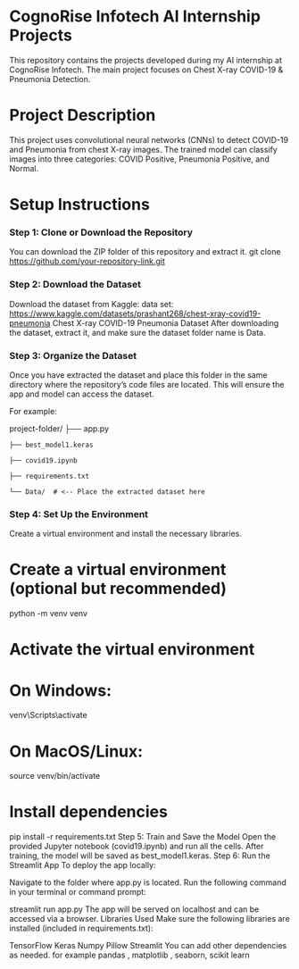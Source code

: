 # CognoRise Infotech AI Internship Projects
This repository contains the projects developed during my AI internship at CognoRise Infotech. The main project focuses on Chest X-ray COVID-19 & Pneumonia Detection.

# Project Description
This project uses convolutional neural networks (CNNs) to detect COVID-19 and Pneumonia from chest X-ray images. The trained model can classify images into three categories: COVID Positive, Pneumonia Positive, and Normal.

# Setup Instructions
### Step 1: Clone or Download the Repository
You can download the ZIP folder of this repository and extract it.
git clone https://github.com/your-repository-link.git

### Step 2: Download the Dataset
Download the dataset from Kaggle:
data set: https://www.kaggle.com/datasets/prashant268/chest-xray-covid19-pneumonia
Chest X-ray COVID-19 Pneumonia Dataset
After downloading the dataset, extract it, and make sure the dataset folder name is Data.

### Step 3: Organize the Dataset
Once you have extracted the dataset and  place this folder in the same directory where the repository’s code files are located. This will ensure the app and model can access the dataset.

For example:

project-folder/
    ├── app.py
    
    ├── best_model1.keras
    
    ├── covid19.ipynb
    
    ├── requirements.txt
    
    └── Data/  # <-- Place the extracted dataset here
### Step 4: Set Up the Environment
Create a virtual environment and install the necessary libraries.

# Create a virtual environment (optional but recommended)
python -m venv venv

# Activate the virtual environment
# On Windows:
venv\Scripts\activate
# On MacOS/Linux:
source venv/bin/activate

# Install dependencies
pip install -r requirements.txt
Step 5: Train and Save the Model
Open the provided Jupyter notebook (covid19.ipynb) and run all the cells.
After training, the model will be saved as best_model1.keras.
Step 6: Run the Streamlit App
To deploy the app locally:

Navigate to the folder where app.py is located.
Run the following command in your terminal or command prompt:

streamlit run app.py
The app will be served on localhost and can be accessed via a browser.
Libraries Used
Make sure the following libraries are installed (included in requirements.txt):

TensorFlow
Keras
Numpy
Pillow
Streamlit
You can add other dependencies as needed.
for example pandas , matplotlib , seaborn, scikit learn
